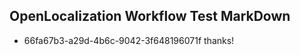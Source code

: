 ## OpenLocalization Workflow Test MarkDown

* 66fa67b3-a29d-4b6c-9042-3f648196071f 
thanks!



<!--HONumber=Jan16_HO3-->
